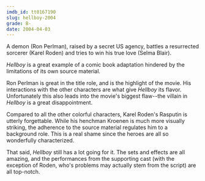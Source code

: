 ```yaml
---
imdb_id: tt0167190
slug: hellboy-2004
grade: B-
date: 2004-04-03
---
```


A demon (Ron Perlman), raised by a secret US agency, battles a resurrected sorcerer (Karel Roden) and tries to win his true love (Selma Blair).

_Hellboy_ is a great example of a comic book adaptation hindered by the limitations of its own source material.

Ron Perlman is great in the title role, and is the highlight of the movie. His interactions with the other characters are what give _Hellboy_ its flavor. Unfortunately this also leads into the movie's biggest flaw--the villain in _Hellboy_ is a great disappointment.

Compared to all the other colorful characters, Karel Roden's Rasputin is utterly forgettable. While his henchman Kroenen is much more visually striking, the adherence to the source material regulates him to a background role. This is a real shame since the heroes are all so wonderfully characterized.

That said, _Hellboy_ still has a lot going for it. The sets and effects are all amazing, and the performances from the supporting cast (with the exception of Roden, who's problems may actually stem from the script) are all top-notch.
